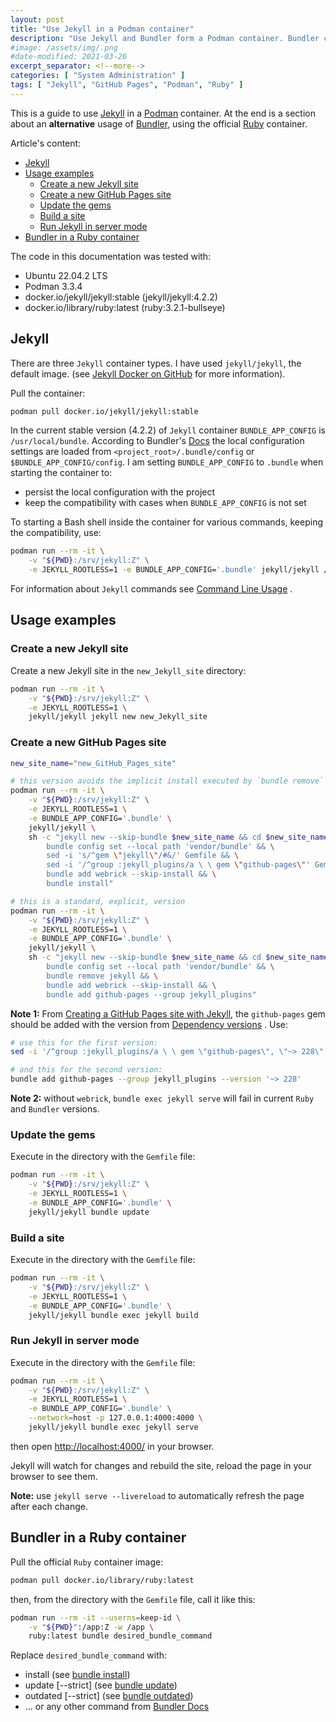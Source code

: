 ```yaml
---
layout: post
title: "Use Jekyll in a Podman container"
description: "Use Jekyll and Bundler form a Podman container. Bundler can also be used easily from a Ruby container."
#image: /assets/img/.png
#date-modified: 2021-03-26
excerpt_separator: <!--more-->
categories: [ "System Administration" ]
tags: [ "Jekyll", "GitHub Pages", "Podman", "Ruby" ]
---
```


This is a guide to use [Jekyll](https://jekyllrb.com/) in a [Podman](https://podman.io/) container.<!--more-->
At the end is a section about an **alternative** usage of [Bundler](https://bundler.io/), using the official [Ruby](https://www.ruby-lang.org/en/) container.

Article's content:

- [Jekyll](#jekyll)
- [Usage examples](#usage-examples)
  - [Create a new Jekyll site](#create-a-new-jekyll-site)
  - [Create a new GitHub Pages site](#create-a-new-github-pages-site)
  - [Update the gems](#update-the-gems)
  - [Build a site](#build-a-site)
  - [Run Jekyll in server mode](#run-jekyll-in-server-mode)
- [Bundler in a Ruby container](#bundler-in-a-ruby-container)

The code in this documentation was tested with:

- Ubuntu 22.04.2 LTS
- Podman 3.3.4
- docker.io/jekyll/jekyll:stable (jekyll/jekyll:4.2.2)
- docker.io/library/ruby:latest (ruby:3.2.1-bullseye)

## Jekyll

There are three `Jekyll` container types. I have used `jekyll/jekyll`, the default image. (see [Jekyll Docker on GitHub](https://github.com/envygeeks/jekyll-docker/blob/master/README.md) for more information).

Pull the container:

```sh
podman pull docker.io/jekyll/jekyll:stable
```

In the current stable version (4.2.2) of `Jekyll` container `BUNDLE_APP_CONFIG` is `/usr/local/bundle`.
According to Bundler's [Docs](https://bundler.io/docs.html) the local configuration settings are loaded from `<project_root>/.bundle/config` or `$BUNDLE_APP_CONFIG/config`. I am setting `BUNDLE_APP_CONFIG` to `.bundle` when starting the container to:

- persist the local configuration with the project
- keep the compatibility with cases when `BUNDLE_APP_CONFIG` is not set

To starting a Bash shell inside the container for various commands, keeping the compatibility, use:

```sh
podman run --rm -it \
    -v "${PWD}:/srv/jekyll:Z" \
    -e JEKYLL_ROOTLESS=1 -e BUNDLE_APP_CONFIG='.bundle' jekyll/jekyll /bin/bash
```

For information about `Jekyll` commands see [Command Line Usage](https://jekyllrb.com/docs/usage/) .

## Usage examples

### Create a new Jekyll site

Create a new Jekyll site in the `new_Jekyll_site` directory:

```sh
podman run --rm -it \
    -v "${PWD}:/srv/jekyll:Z" \
    -e JEKYLL_ROOTLESS=1 \
    jekyll/jekyll jekyll new new_Jekyll_site
```

### Create a new GitHub Pages site

```sh
new_site_name="new_GitHub_Pages_site"

# this version avoids the implicit install executed by `bundle remove`
podman run --rm -it \
    -v "${PWD}:/srv/jekyll:Z" \
    -e JEKYLL_ROOTLESS=1 \
    -e BUNDLE_APP_CONFIG='.bundle' \
    jekyll/jekyll \
    sh -c "jekyll new --skip-bundle $new_site_name && cd $new_site_name && \
        bundle config set --local path 'vendor/bundle' && \
        sed -i 's/^gem \"jekyll\"/#&/' Gemfile && \
        sed -i '/^group :jekyll_plugins/a \ \ gem \"github-pages\"' Gemfile && \
        bundle add webrick --skip-install && \
        bundle install"

# this is a standard, explicit, version
podman run --rm -it \
    -v "${PWD}:/srv/jekyll:Z" \
    -e JEKYLL_ROOTLESS=1 \
    -e BUNDLE_APP_CONFIG='.bundle' \
    jekyll/jekyll \
    sh -c "jekyll new --skip-bundle $new_site_name && cd $new_site_name && \
        bundle config set --local path 'vendor/bundle' && \
        bundle remove jekyll && \
        bundle add webrick --skip-install && \
        bundle add github-pages --group jekyll_plugins"
```

**Note 1:** From [Creating a GitHub Pages site with Jekyll](https://docs.github.com/en/pages/setting-up-a-github-pages-site-with-jekyll/creating-a-github-pages-site-with-jekyll), the `github-pages` gem should be added with the version from [Dependency versions](https://pages.github.com/versions/) . Use:

```sh
# use this for the first version:
sed -i '/^group :jekyll_plugins/a \ \ gem \"github-pages\", \"~> 228\"' Gemfile && \

# and this for the second version:
bundle add github-pages --group jekyll_plugins --version '~> 228'
```

**Note 2:** without `webrick`, `bundle exec jekyll serve` will fail in current `Ruby` and `Bundler` versions.

### Update the gems

Execute in the directory with the `Gemfile` file:

```sh
podman run --rm -it \
    -v "${PWD}:/srv/jekyll:Z" \
    -e JEKYLL_ROOTLESS=1 \
    -e BUNDLE_APP_CONFIG='.bundle' \
    jekyll/jekyll bundle update
```

### Build a site

Execute in the directory with the `Gemfile` file:

```sh
podman run --rm -it \
    -v "${PWD}:/srv/jekyll:Z" \
    -e JEKYLL_ROOTLESS=1 \
    -e BUNDLE_APP_CONFIG='.bundle' \
    jekyll/jekyll bundle exec jekyll build
```

### Run Jekyll in server mode

Execute in the directory with the `Gemfile` file:

```sh
podman run --rm -it \
    -v "${PWD}:/srv/jekyll:Z" \
    -e JEKYLL_ROOTLESS=1 \
    -e BUNDLE_APP_CONFIG='.bundle' \
    --network=host -p 127.0.0.1:4000:4000 \
    jekyll/jekyll bundle exec jekyll serve
```

then open [http://localhost:4000/](http://localhost:4000/) in your browser.

Jekyll will watch for changes and rebuild the site, reload the page in your browser to see them.

**Note:** use `jekyll serve --livereload` to automatically refresh the page after each change.

## Bundler in a Ruby container

Pull the official `Ruby` container image:

```sh
podman pull docker.io/library/ruby:latest
```

then, from the directory with the `Gemfile` file, call it like this:

```sh
podman run --rm -it --userns=keep-id \
    -v "${PWD}":/app:Z -w /app \
    ruby:latest bundle desired_bundle_command
```

Replace `desired_bundle_command` with:

- install (see [bundle install](https://bundler.io/v2.4/man/bundle-install.1.html))
- update [--strict] (see [bundle update](https://bundler.io/v2.4/man/bundle-update.1.html))
- outdated [--strict] (see [bundle outdated](https://bundler.io/v2.4/man/bundle-outdated.1.html))
- ... or any other command from [Bundler Docs](https://bundler.io/docs.html)
